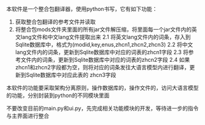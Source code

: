 本软件是一个整合包翻译器，使用python书写，它有如下功能：

1. 获取整合包翻译的参考文件并读取
2. 将整合包mods文件夹里面的所有jar文件解压缩，将里面每一个jar文件内的英文lang文件和中文lang文件提取出来
2.1 将英文lang文件内的词条，存入到Sqlite数据库中，格式为(modid,key,enus,zhcn1,zhcn2,zhcn3)
2.2 将中文lang文件内的词条，更新到Sqlite数据库中对应的词表的zhcn1字段
2.3 将参考文件内的词条，更新到Sqlite数据库中对应的词表的zhcn2字段
2.4 如果zhcn1和zhcn2字段都为空，则将对应的词条发往大语言模型内进行翻译，更新到Sqlite数据库中对应此表的 zhcn3字段

本软件的功能要采取架构分离原则，操作数据库的，操作文件的，访问大语言模型的功能，分别封装到python的不同模块里面

不要改变目前的main.py和ui.py，先完成相关功能模块的开发，等待进一步的指令与主界面进行整合
